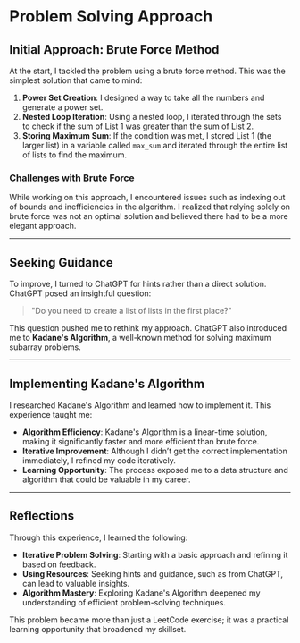# Problem Solving Approach

## Initial Approach: Brute Force Method

At the start, I tackled the problem using a brute force method. This was the simplest solution that came to mind:

1. **Power Set Creation**: I designed a way to take all the numbers and generate a power set.
2. **Nested Loop Iteration**: Using a nested loop, I iterated through the sets to check if the sum of List 1 was greater than the sum of List 2.
3. **Storing Maximum Sum**: If the condition was met, I stored List 1 (the larger list) in a variable called `max_sum` and iterated through the entire list of lists to find the maximum.

### Challenges with Brute Force
While working on this approach, I encountered issues such as indexing out of bounds and inefficiencies in the algorithm. I realized that relying solely on brute force was not an optimal solution and believed there had to be a more elegant approach.

---

## Seeking Guidance
To improve, I turned to ChatGPT for hints rather than a direct solution. ChatGPT posed an insightful question:

> "Do you need to create a list of lists in the first place?"

This question pushed me to rethink my approach. ChatGPT also introduced me to **Kadane's Algorithm**, a well-known method for solving maximum subarray problems.

---

## Implementing Kadane's Algorithm
I researched Kadane's Algorithm and learned how to implement it. This experience taught me:

- **Algorithm Efficiency**: Kadane's Algorithm is a linear-time solution, making it significantly faster and more efficient than brute force.
- **Iterative Improvement**: Although I didn’t get the correct implementation immediately, I refined my code iteratively.
- **Learning Opportunity**: The process exposed me to a data structure and algorithm that could be valuable in my career.

---

## Reflections
Through this experience, I learned the following:

- **Iterative Problem Solving**: Starting with a basic approach and refining it based on feedback.
- **Using Resources**: Seeking hints and guidance, such as from ChatGPT, can lead to valuable insights.
- **Algorithm Mastery**: Exploring Kadane's Algorithm deepened my understanding of efficient problem-solving techniques.

This problem became more than just a LeetCode exercise; it was a practical learning opportunity that broadened my skillset.

